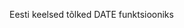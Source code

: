 Eesti keelsed tõlked DATE funktsiooniks
<code>
<?php
include('etDayMonth.php');
$d = '11.11.2012';
echo etDay() . ' | '. etMonth($d);
</code>